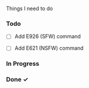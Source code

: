 Things I need to do

### Todo

- [ ] Add E926 (SFW) command
- [ ] Add E621 (NSFW) command


### In Progress  

### Done ✓